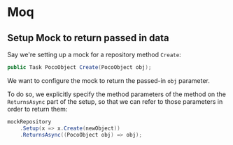 # Moq

## Setup Mock to return passed in data

Say we're setting up a mock for a repository method `Create`:

```csharp
public Task PocoObject Create(PocoObject obj);
```

We want to configure the mock to return the passed-in `obj` parameter.

To do so, we explicitly specify the method parameters of the method on the `ReturnsAsync` part of the setup, so that we can refer to those parameters in order to return them:

```csharp
mockRepository
    .Setup(x => x.Create(newObject))
    .ReturnsAsync((PocoObject obj) => obj);
```
